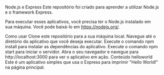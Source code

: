 Node.js e Express
Este repositório foi criado para aprender a utilizar Node.js e o framework Express.

Para executar esses aplicativos, você precisa ter o Node.js instalado em sua máquina. Você pode baixá-lo em https://nodejs.org/.

Como usar
Clone este repositório para a sua máquina local.
Navegue até o diretório do aplicativo que você deseja executar.
Execute o comando npm install para instalar as dependências do aplicativo.
Execute o comando npm start para iniciar o servidor.
Abra o seu navegador e navegue para http://localhost:3000 para ver o aplicativo em ação.
Conteúdo
helloworld
Este é um aplicativo simples que usa o Express para imprimir "Hello World!" na página principal.
